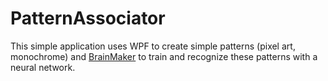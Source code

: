 # PatternAssociator

This simple application uses WPF to create simple patterns (pixel art, monochrome) and [BrainMaker](https://github.com/Kzumueller/BrainMaker) 
to train and recognize these patterns with a neural network.
